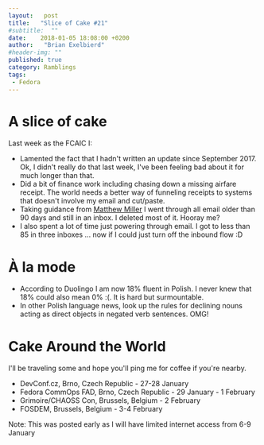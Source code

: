 ```yaml
---
layout:   post
title:   "Slice of Cake #21"
#subtitle:  ""
date:    2018-01-05 18:08:00 +0200
author:   "Brian Exelbierd"
#header-img: ""
published: true
category: Ramblings
tags:
 - Fedora
---
```


# A slice of cake

Last week as the FCAIC I:

- Lamented the fact that I hadn't written an update since September 2017.  Ok, I didn't really do that last week, I've been feeling bad about it for much longer than that.
- Did a bit of finance work including chasing down a missing airfare receipt.  The world needs a better way of funneling receipts to systems that doesn't involve my email and cut/paste.
- Taking guidance from [Matthew Miller](https://twitter.com/mattdm/status/947878506716901376) I went through all email older than 90 days and still in an inbox. I deleted most of it.  Hooray me?
- I also spent a lot of time just powering through email.  I got to less than 85 in three inboxes ... now if I could just turn off the inbound flow :D

# À la mode

- According to Duolingo I am now 18% fluent in Polish.  I never knew that 18% could also mean 0% :(.  It is hard but surmountable.
- In other Polish language news, look up the rules for declining nouns acting as direct objects in negated verb sentences.  OMG!

# Cake Around the World

I'll be traveling some and hope you'll ping me for coffee if you're nearby.

- DevConf.cz, Brno, Czech Republic - 27-28 January
- Fedora CommOps FAD, Brno, Czech Republic - 29 January - 1 February
- Grimoire/CHAOSS Con, Brussels, Belgium - 2 February
- FOSDEM, Brussels, Belgium - 3-4 February

Note: This was posted early as I will have limited internet access from 6-9 January
